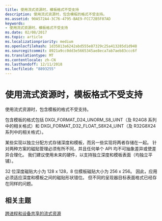 ```yaml
---
title: 使用流式资源时，模板格式不受支持
description: 使用流式资源时，包含模板的格式不受支持。
ms.assetid: 90A572A4-3C76-4795-BAE9-FCC72B5F07AD
keywords:
- 使用流式资源时，模板格式不受支持
ms.date: 02/08/2017
ms.topic: article
ms.localizationpriority: medium
ms.openlocfilehash: 1d35813a6242abd555e87329c25a413285d1d948
ms.sourcegitcommit: 8921a9cc0dd3e5665345ae8eca7ab7aeb83ccc6f
ms.translationtype: MT
ms.contentlocale: zh-CN
ms.lasthandoff: 12/11/2018
ms.locfileid: "8893255"
---
```

# <a name="stencil-formats-not-supported-with-streaming-resources"></a>使用流式资源时，模板格式不受支持


使用流式资源时，包含模板的格式不受支持。

包含模板的格式包括 DXGI\_FORMAT\_D24\_UNORM\_S8\_UINT（及 R24G8 系列中的相关格式）和 DXGI\_FORMAT\_D32\_FLOAT\_S8X24\_UINT（及 R32G8X24 系列中的相关格式）。

某些实现以独立分配方式存储深度和模板，而另一些实现将两者存储在一起。 针对两种方案的磁贴管理必须有所不同，并且任何单个 API 均不可抽象差异或使差异合理化。 我们建议使用未来的硬件，以支持独立深度和模板表面（均独立平铺）。

32 位深度磁贴大小为 128 x 128，8 位模板磁贴大小为 256 x 256。 因此，应用必须适应深度和模板之间的磁贴形状错位。 但不同的呈现器目标表面格式已经存在同样的问题。

## <a name="span-idrelated-topicsspanrelated-topics"></a><span id="related-topics"></span>相关主题


[跨进程和设备共享的流式资源](streaming-resource-cross-process-and-device-sharing.md)

 

 




